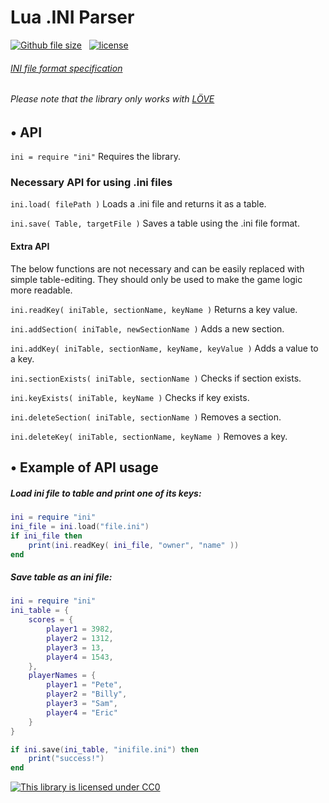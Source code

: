 # Lua .INI Parser
[![Github file size](https://img.shields.io/badge/size-2.71%20kB-green.svg)](https://github.com/FivosM/ini_parser) &nbsp; [![license](https://img.shields.io/badge/license-CC0-green.svg)](https://github.com/FivosM/ini_parser/blob/master/LICENSE.md)
###### [INI file format specification](https://en.wikipedia.org/wiki/INI_file)
###### Please note that the library only works with [LÖVE](https://love2d.org/)

## • API
`ini = require "ini"` Requires the library.

### Necessary API for using .ini files

`ini.load( filePath )` Loads a .ini file and returns it as a table.

`ini.save( Table, targetFile )` Saves a table using the .ini file format.

#### Extra API
The below functions are not necessary and can be easily replaced with simple table-editing. They should only be used to make the game logic more readable.

`ini.readKey( iniTable, sectionName, keyName )` Returns a key value.

`ini.addSection( iniTable, newSectionName )` Adds a new section.

`ini.addKey( iniTable, sectionName, keyName, keyValue )` Adds a value to a key.

`ini.sectionExists( iniTable, sectionName )` Checks if section exists.

`ini.keyExists( iniTable, keyName )` Checks if key exists.

`ini.deleteSection( iniTable, sectionName )` Removes a section.

`ini.deleteKey( iniTable, sectionName, keyName )` Removes a key.

## • Example of API usage
##### Load ini file to table and print one of its keys:
```lua
ini = require "ini" 
ini_file = ini.load("file.ini") 
if ini_file then 
	print(ini.readKey( ini_file, "owner", "name" )) 
end
```
##### Save table as an ini file:
```lua
ini = require "ini" 
ini_table = {
	scores = {
		player1 = 3982,
		player2 = 1312,
		player3 = 13,
		player4 = 1543,
	},
	playerNames = {
		player1 = "Pete",
		player2 = "Billy",
		player3 = "Sam",
		player4 = "Eric"
	}
}

if ini.save(ini_table, "inifile.ini") then
	print("success!")
end

```
[![This library is licensed under CC0](https://licensebuttons.net/p/zero/1.0/88x31.png "This code is licensed under CC0")](https://github.com/FivosM/ini_parser/blob/master/LICENSE.md)
